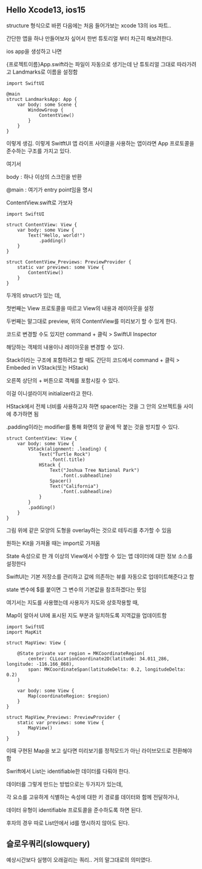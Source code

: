 ## Hello Xcode13, ios15

structure 형식으로 바뀐 다음에는 처음 들어가보는 xcode 13의 ios 파트..

간단한 앱을 하나 만들어보자 싶어서 한번 튜토리얼 부터 차근히 해보려한다.

ios app을 생성하고 나면 

{프로젝트이름}App.swift라는 파일이 자동으로 생기는데 난 튜토리얼 그대로 따라가려고 Landmarks로 이름을 설정함

~~~
import SwiftUI

@main
struct LandmarksApp: App {
    var body: some Scene {
        WindowGroup {
            ContentView()
        }
    }
}
~~~

이렇게 생김. 이렇게 SwitftUI 앱 라이프 사이클을 사용하는 앱이라면 App 프로토콜을 준수하는 구조를 가지고 있다. 

여기서 

body : 하나 이상의 스크린을 반환

@main : 여기가 entry point임을 명시

ContentView.swift로 가보자

~~~
import SwiftUI

struct ContentView: View {
    var body: some View {
        Text("Hello, world!")
            .padding()
    }
}

struct ContentView_Previews: PreviewProvider {
    static var previews: some View {
        ContentView()
    }
}
~~~

두개의 struct가 있는 데,

첫번째는 View 프로토콜을 따르고 View의 내용과 레이아웃을 설정

두번째는 말그대로 preview, 위의 ContentView를 미리보기 할 수 있게 한다.

코드로 변경할 수도 있지만 command + 클릭 > SwiftUI Inspector

해당하는 객체의 내용이나 레이아웃을 변경할 수 있다. 

Stack이라는 구조에 포함하려고 할 때도 간단히 코드에서 command + 클릭 > Embeded in VStack(또는 HStack)

오른쪽 상단의 + 버튼으로 객체를 포함시킬 수 있다.

이걸 이니셜라이저 initializer라고 한다.

HStack에서 전체 너비를 사용하고자 하면 spacer라는 것을 그 안의 오브젝트들 사이에 추가하면 됨

.padding이라는 modifier를 통해 화면의 양 끝에 딱 붙는 것을 방지할 수 있다.

~~~
struct ContentView: View {
    var body: some View {
        VStack(alignment: .leading) {
            Text("Turtle Rock")
                .font(.title)
            HStack {
                Text("Joshua Tree National Park")
                    .font(.subheadline)
                Spacer()
                Text("California")
                    .font(.subheadline)
            }
        }
        .padding()
    }
}
~~~

그림 위에 같은 모양의 도형을 overlay하는 것으로 테두리를 추가할 수 있음

원하는 Kit을 가져올 때는 import로 가져옴

State 속성으로 한 개 이상의 View에서 수정할 수 있는 앱 데이터에 대한 정보 소스를 설정한다

SwiftUI는 기본 저장소를 관리하고 값에 의존하는 뷰를 자동으로 업데이트해준다고 함

state 변수에 $를 붙이면 그 변수의 기본값을 참조하겠다는 뜻임

여기서는 지도를 사용했는데 사용자가 지도와 상호작용할 때, 

Map이 알아서 UI에 표시된 지도 부분과 일치하도록 지역값을 업데이트함

~~~
import SwiftUI
import MapKit

struct MapView: View {
    
    @State private var region = MKCoordinateRegion(
        center: CLLocationCoordinate2D(latitude: 34.011_286, longitude: -116.166_868),
        span: MKCoordinateSpan(latitudeDelta: 0.2, longitudeDelta: 0.2)
    )
    
    var body: some View {
        Map(coordinateRegion: $region)
    }
}

struct MapView_Previews: PreviewProvider {
    static var previews: some View {
        MapView()
    }
}
~~~

이때 구현된 Map을 보고 싶다면 미리보기를 정적모드가 아닌 라이브모드로 전환해야 함

Swrift에서 List는 identifiable한 데이터를 다뤄야 한다.

데이터를 그렇게 만드는 방법으로는 두가지가 있는데,

각 요소를 고유하게 식별하는 속성에 대한 키 경로를 데이터와 함께 전달하거나,

데이터 유형이 identifiable 프로토콜을 준수하도록 하면 된다.

후자의 경우 따로 List안에서 id를 명시하지 않아도 된다.

## 슬로우쿼리(slowquery)

예상시간보다 실행이 오래걸리는 쿼리.. 거의 말그대로의 의미였다.